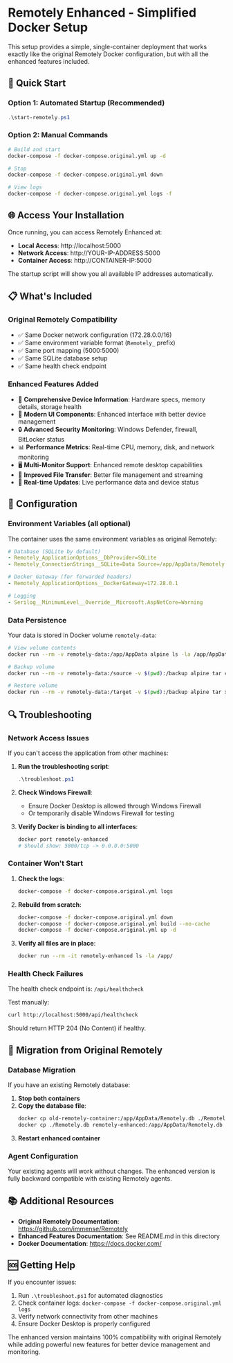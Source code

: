 # Remotely Enhanced - Simplified Docker Setup

This setup provides a simple, single-container deployment that works exactly like the original Remotely Docker configuration, but with all the enhanced features included.

## 🚀 Quick Start

### Option 1: Automated Startup (Recommended)
```powershell
.\start-remotely.ps1
```

### Option 2: Manual Commands
```bash
# Build and start
docker-compose -f docker-compose.original.yml up -d

# Stop
docker-compose -f docker-compose.original.yml down

# View logs
docker-compose -f docker-compose.original.yml logs -f
```

## 🌐 Access Your Installation

Once running, you can access Remotely Enhanced at:

- **Local Access**: http://localhost:5000
- **Network Access**: http://YOUR-IP-ADDRESS:5000
- **Container Access**: http://CONTAINER-IP:5000

The startup script will show you all available IP addresses automatically.

## 📋 What's Included

### Original Remotely Compatibility
- ✅ Same Docker network configuration (172.28.0.0/16)
- ✅ Same environment variable format (`Remotely_` prefix)
- ✅ Same port mapping (5000:5000)
- ✅ Same SQLite database setup
- ✅ Same health check endpoint

### Enhanced Features Added
- 🔧 **Comprehensive Device Information**: Hardware specs, memory details, storage health
- 🎨 **Modern UI Components**: Enhanced interface with better device management
- 🔒 **Advanced Security Monitoring**: Windows Defender, firewall, BitLocker status
- 📊 **Performance Metrics**: Real-time CPU, memory, disk, and network monitoring
- 🖥️ **Multi-Monitor Support**: Enhanced remote desktop capabilities
- 📁 **Improved File Transfer**: Better file management and streaming
- 🔄 **Real-time Updates**: Live performance data and device status

## 🔧 Configuration

### Environment Variables (all optional)

The container uses the same environment variables as original Remotely:

```yaml
# Database (SQLite by default)
- Remotely_ApplicationOptions__DbProvider=SQLite
- Remotely_ConnectionStrings__SQLite=Data Source=/app/AppData/Remotely.db

# Docker Gateway (for forwarded headers)
- Remotely_ApplicationOptions__DockerGateway=172.28.0.1

# Logging
- Serilog__MinimumLevel__Override__Microsoft.AspNetCore=Warning
```

### Data Persistence

Your data is stored in Docker volume `remotely-data`:
```bash
# View volume contents
docker run --rm -v remotely-data:/app/AppData alpine ls -la /app/AppData

# Backup volume
docker run --rm -v remotely-data:/source -v $(pwd):/backup alpine tar czf /backup/remotely-backup.tar.gz -C /source .

# Restore volume
docker run --rm -v remotely-data:/target -v $(pwd):/backup alpine tar xzf /backup/remotely-backup.tar.gz -C /target
```

## 🔍 Troubleshooting

### Network Access Issues

If you can't access the application from other machines:

1. **Run the troubleshooting script**:
   ```powershell
   .\troubleshoot.ps1
   ```

2. **Check Windows Firewall**:
   - Ensure Docker Desktop is allowed through Windows Firewall
   - Or temporarily disable Windows Firewall for testing

3. **Verify Docker is binding to all interfaces**:
   ```bash
   docker port remotely-enhanced
   # Should show: 5000/tcp -> 0.0.0.0:5000
   ```

### Container Won't Start

1. **Check the logs**:
   ```bash
   docker-compose -f docker-compose.original.yml logs
   ```

2. **Rebuild from scratch**:
   ```bash
   docker-compose -f docker-compose.original.yml down
   docker-compose -f docker-compose.original.yml build --no-cache
   docker-compose -f docker-compose.original.yml up -d
   ```

3. **Verify all files are in place**:
   ```bash
   docker run --rm -it remotely-enhanced ls -la /app/
   ```

### Health Check Failures

The health check endpoint is: `/api/healthcheck`

Test manually:
```bash
curl http://localhost:5000/api/healthcheck
```

Should return HTTP 204 (No Content) if healthy.

## 🔄 Migration from Original Remotely

### Database Migration

If you have an existing Remotely database:

1. **Stop both containers**
2. **Copy the database file**:
   ```bash
   docker cp old-remotely-container:/app/AppData/Remotely.db ./Remotely.db
   docker cp ./Remotely.db remotely-enhanced:/app/AppData/Remotely.db
   ```
3. **Restart enhanced container**

### Agent Configuration

Your existing agents will work without changes. The enhanced version is fully backward compatible with existing Remotely agents.

## 📚 Additional Resources

- **Original Remotely Documentation**: https://github.com/immense/Remotely
- **Enhanced Features Documentation**: See README.md in this directory
- **Docker Documentation**: https://docs.docker.com/

## 🆘 Getting Help

If you encounter issues:

1. Run `.\troubleshoot.ps1` for automated diagnostics
2. Check container logs: `docker-compose -f docker-compose.original.yml logs`
3. Verify network connectivity from other machines
4. Ensure Docker Desktop is properly configured

The enhanced version maintains 100% compatibility with original Remotely while adding powerful new features for better device management and monitoring.